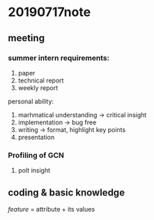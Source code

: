 # 20190717note

## meeting

### summer intern requirements:

1.   paper
2.   technical report
3.   weekly report

personal ability:

1.   marhmatical understanding -> critical insight
2.   implementation -> bug free
3.   writing -> format, highlight key points
4.   presentation

### Profiling of GCN

1.   polt insight

## coding & basic knowledge

*feature* = attribute + its values









